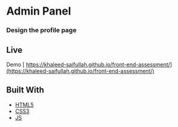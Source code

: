 # Admin Panel

### Design the profile page

## Live

Demo [ https://khaleed-saifullah.github.io/front-end-assessment/](https://khaleed-saifullah.github.io/front-end-assessment/)

## Built With

-   [HTML5](https://developer.mozilla.org/en-US/docs/Web/Guide/HTML/HTML5)
-   [CSS3](https://developer.mozilla.org/en-US/docs/Web/CSS/CSS3)
-   [JS](https://developer.mozilla.org/en-US/docs/Web/JavaScript)
